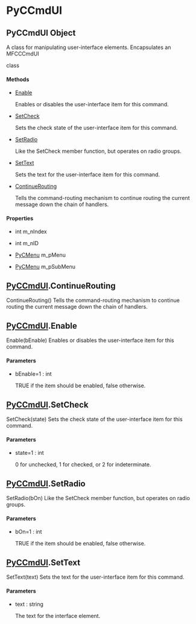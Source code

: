 # PyCCmdUI

## PyCCmdUI Object



A class for manipulating user-interface elements\.  Encapsulates an MFCCCmdUI



 class

#### Methods


  - [Enable](PyCCmdUI.md#pyccmduienable)

    Enables or disables the user-interface item for this command\.&nbsp;

  - [SetCheck](PyCCmdUI.md#pyccmduisetcheck)

    Sets the check state of the user-interface item for this command\.&nbsp;

  - [SetRadio](PyCCmdUI.md#pyccmduisetradio)

    Like the SetCheck member function, but operates on radio groups\.&nbsp;

  - [SetText](PyCCmdUI.md#pyccmduisettext)

    Sets the text for the user-interface item for this command\.&nbsp;

  - [ContinueRouting](PyCCmdUI.md#pyccmduicontinuerouting)

    Tells the command-routing mechanism to continue routing the current message down the chain of handlers\.&nbsp;

#### Properties

  - int m\_nIndex
    

  - int m\_nID
    

  - [PyCMenu](#pycmenu) m\_pMenu
    

  - [PyCMenu](#pycmenu) m\_pSubMenu
    

## [PyCCmdUI](#pyccmdui)\.ContinueRouting

ContinueRouting\(\)
Tells the command-routing mechanism to continue routing the current message down the chain of handlers\.

## [PyCCmdUI](#pyccmdui)\.Enable

Enable\(bEnable\)
Enables or disables the user-interface item for this command\.

#### Parameters


  - bEnable=1 : int

    TRUE if the item should be enabled, false otherwise\.

## [PyCCmdUI](#pyccmdui)\.SetCheck

SetCheck\(state\)
Sets the check state of the user-interface item for this command\.

#### Parameters


  - state=1 : int

    0 for unchecked, 1 for checked, or 2 for indeterminate\.

## [PyCCmdUI](#pyccmdui)\.SetRadio

SetRadio\(bOn\)
Like the SetCheck member function, but operates on radio groups\.

#### Parameters


  - bOn=1 : int

    TRUE if the item should be enabled, false otherwise\.

## [PyCCmdUI](#pyccmdui)\.SetText

SetText\(text\)
Sets the text for the user-interface item for this command\.

#### Parameters


  - text : string

    The text for the interface element\.